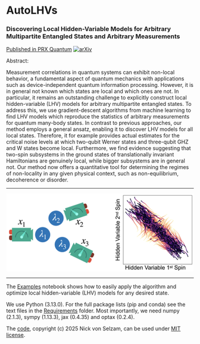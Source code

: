 # AutoLHVs

### Discovering Local Hidden-Variable Models for Arbitrary Multipartite Entangled States and Arbitrary Measurements

[Published in PRX Quantum](https://doi.org/10.1103/PRXQuantum.6.020317)
[![arXiv](https://img.shields.io/badge/arXiv-2407.04673-b31b1b.svg?style=plastic)](https://arxiv.org/abs/2407.04673)

Abstract:

Measurement correlations in quantum systems can exhibit non-local behavior, a fundamental aspect of quantum mechanics with applications such as device-independent quantum information processing. However, it is in general not known which states are local and which ones are not. In particular, it remains an outstanding challenge to explicitly construct local hidden-variable (LHV) models for arbitrary multipartite entangled states. To address this, we use gradient-descent algorithms from machine learning to find LHV models which reproduce the statistics of arbitrary measurements for quantum many-body states. In contrast to previous approaches, our method employs a general ansatz, enabling it to discover LHV models for all local states. Therefore, it for example provides actual estimates for the critical noise levels at which two-qubit Werner states and three-qubit GHZ and W states become local. Furthermore, we find evidence suggesting that two-spin subsystems in the ground states of translationally invariant Hamiltonians are genuinely local, while bigger subsystems are in general not. Our method now offers a quantitative tool for determining the regimes of non-locality in any given physical context, such as non-equilibrium, decoherence or disorder.

--------------------------------------------------

![image](https://github.com/Nick-von-Selzam/AutoLHVs/blob/main/Images/GitHub_image.jpeg)

--------------------------------------------------

The [Examples](Code/Examples.ipynb) notebook shows how to easily apply the algorithm and optimize local hidden-variable (LHV) models for any desired state.


We use Python (3.13.0). For the full package lists (pip and conda) see the text files in the [Requirements](Requirements) folder. Most importantly, we need numpy (2.1.3), sympy (1.13.3), jax (0.4.35) and optax (0.2.4).


The [code](Code), copyright (c) 2025 Nick von Selzam, can be used under [MIT license](LICENSE.txt).
